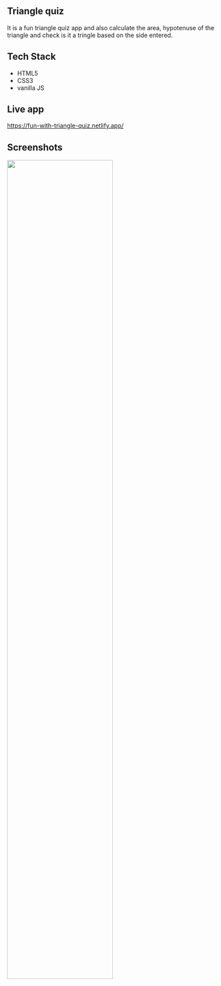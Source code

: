 
## Triangle quiz
It is a fun triangle quiz app and also  calculate the area, hypotenuse of the triangle and check is it a tringle based on the side entered.




## Tech Stack

- HTML5
- CSS3
- vanilla JS



## Live app
https://fun-with-triangle-quiz.netlify.app/
## Screenshots
<img src="https://user-images.githubusercontent.com/72284560/192982043-1818d3de-9360-4775-81a8-ce0114e02be7.png" width="70%" height="70%">
